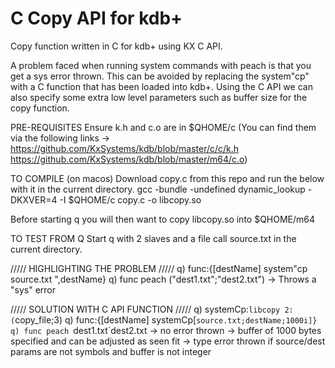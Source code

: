 # C Copy API for kdb+ 
Copy function written in C for kdb+ using KX C API.

A problem faced when running system commands with peach is that you get a sys error thrown. 
This can be avoided by replacing the system"cp" with a C function that has been loaded into kdb+.
Using the C API we can also specify some extra low level parameters such as buffer size for the copy function.

PRE-REQUISITES 
Ensure k.h and c.o are in $QHOME/c
(You can find them via the following links -> 
https://github.com/KxSystems/kdb/blob/master/c/c/k.h 
https://github.com/KxSystems/kdb/blob/master/m64/c.o)

TO COMPILE (on macos)
Download copy.c from this repo and run the below with it in the current directory.
gcc -bundle -undefined dynamic_lookup -DKXVER=4 -I $QHOME/c copy.c -o libcopy.so

Before starting q you will then want to copy libcopy.so into $QHOME/m64

TO TEST FROM Q
Start q with 2 slaves and a file call source.txt in the current directory.

///// HIGHLIGHTING THE PROBLEM /////
q) func:{[destName] system"cp source.txt ",destName}
q) func peach ("dest1.txt";"dest2.txt")
-> Throws a "sys" error

///// SOLUTION WITH C API FUNCTION /////
q) systemCp:`libcopy 2: (`copy_file;3)
q) func:{[destName] systemCp[`source.txt;destName;1000i]}
q) func peach `dest1.txt`dest2.txt
-> no error thrown
-> buffer of 1000 bytes specified and can be adjusted as seen fit
-> type error thrown if source/dest params are not symbols and buffer is not integer



